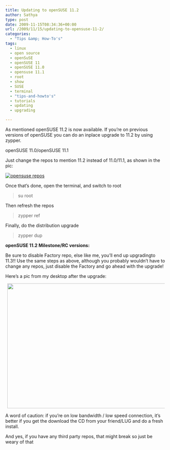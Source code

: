 ```yaml
---
title: Updating to openSUSE 11.2
author: Sathya
type: post
date: 2009-11-15T08:34:36+00:00
url: /2009/11/15/updating-to-opensuse-11-2/
categories:
  - "Tips &amp; How-To's"
tags:
  - linux
  - open source
  - openSuSE
  - openSUSE 11
  - openSUSE 11.0
  - opensuse 11.1
  - root
  - show
  - SUSE
  - terminal
  - "tips-and-howto's"
  - tutorials
  - updating
  - upgrading

---
```

As mentioned openSUSE 11.2 is now available. If you&#8217;re on previous versions of openSUSE you can do an inplace upgrade to 11.2 by using zypper.

openSUSE 11.0/openSUSE 11.1

Just change the repos to mention 11.2 instead of 11.0/11.1, as shown in the pic:

<!--more-->

[<img class="aligncenter size-medium wp-image-796" title="opensuse repos" src="http://sathyasays.com/wp-content/uploads/2009/11/opensuse-repos-300x155.jpg" alt="opensuse repos"   srcset="https://sathyasays.com/wp-content/uploads/2009/11/opensuse-repos-300x155.jpg 300w, https://sathyasays.com/wp-content/uploads/2009/11/opensuse-repos.jpeg 1001w" sizes="(max-width: 300px) 100vw, 300px" />][1]

Once that&#8217;s done, open the terminal, and switch to root

> su root

Then refresh the repos

> zypper ref

Finally, do the distribution upgrade

> zypper dup

**openSUSE 11.2 Milestone/RC versions:**

Be sure to disable Factory repo, else like me, you&#8217;ll end up upgradingto 11.3!! Use the same steps as above, although you probably wouldn&#8217;t have to change any repos, just disable the Factory and go ahead with the upgrade!

Here&#8217;s a pic from my desktop after the upgrade:

<a id="aptureLink_48N5sHAeLS" style="margin: 0pt auto; padding: 0px 6px; text-align: center; display: block;" href="http://apture.s3.amazonaws.com/00000124f6f3ff797b1b4ed9007f000000000001.opensuse%20desky.jpeg"><img style="border: 0px none;" title="opensuse desky" src="http://apture.s3.amazonaws.com/00000124f6f3ff797b1b4ed9007f000000000001.opensuse%20desky.jpeg" alt="" width="622.96px" height="389.35px" /></a>

A word of caution: if you&#8217;re on low bandwidth / low speed connection, it&#8217;s better if you get the download the CD from your friend/LUG and do a fresh install.

And yes, if you have any third party repos, that might break so just be weary of that

 [1]: http://sathyasays.com/wp-content/uploads/2009/11/opensuse-repos.jpeg
